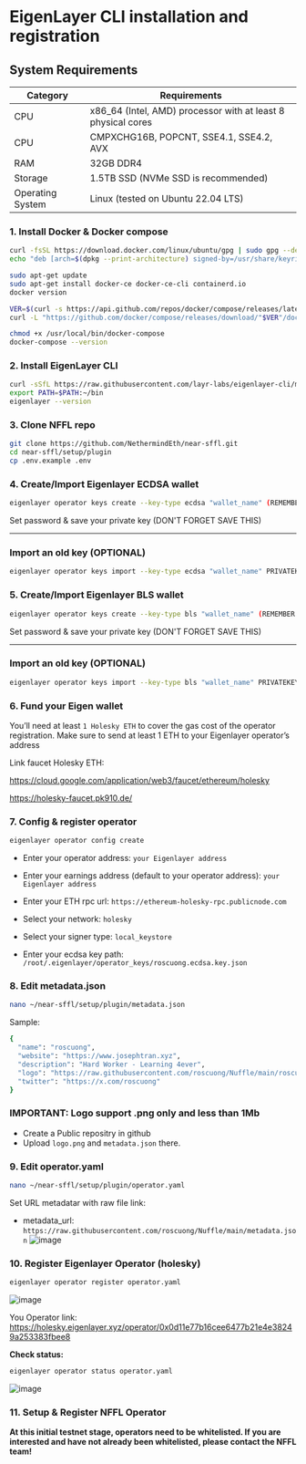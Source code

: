 # EigenLayer CLI installation and registration

## System Requirements
| Category | Requirements |
| ------------ | ------------ |
| CPU | x86_64 (Intel, AMD) processor with at least 8 physical cores |
| CPU | CMPXCHG16B, POPCNT, SSE4.1, SSE4.2, AVX |
| RAM | 32GB DDR4 |
| Storage | 1.5TB SSD (NVMe SSD is recommended) |
| Operating System	 | 	Linux (tested on Ubuntu 22.04 LTS) |


### 1. Install Docker & Docker compose
```bash
curl -fsSL https://download.docker.com/linux/ubuntu/gpg | sudo gpg --dearmor -o /usr/share/keyrings/docker-archive-keyring.gpg
echo "deb [arch=$(dpkg --print-architecture) signed-by=/usr/share/keyrings/docker-archive-keyring.gpg] https://download.docker.com/linux/ubuntu $(lsb_release -cs) stable" | sudo tee /etc/apt/sources.list.d/docker.list > /dev/null

sudo apt-get update
sudo apt-get install docker-ce docker-ce-cli containerd.io
docker version
```
```bash
VER=$(curl -s https://api.github.com/repos/docker/compose/releases/latest | grep tag_name | cut -d '"' -f 4)
curl -L "https://github.com/docker/compose/releases/download/"$VER"/docker-compose-$(uname -s)-$(uname -m)" -o /usr/local/bin/docker-compose

chmod +x /usr/local/bin/docker-compose
docker-compose --version
```


### 2. Install EigenLayer CLI
```bash
curl -sSfL https://raw.githubusercontent.com/layr-labs/eigenlayer-cli/master/scripts/install.sh | sh -s
export PATH=$PATH:~/bin
eigenlayer --version
```


### 3. Clone NFFL repo
```bash
git clone https://github.com/NethermindEth/near-sffl.git
cd near-sffl/setup/plugin
cp .env.example .env
```


### 4. Create/Import Eigenlayer ECDSA wallet
```bash
eigenlayer operator keys create --key-type ecdsa "wallet_name" (REMEMBER CHANGE THE WALLET NAME)
```
Set password & save your private key (DON'T FORGET SAVE THIS)

---------------------------

### Import an old key (OPTIONAL)
```bash
eigenlayer operator keys import --key-type ecdsa "wallet_name" PRIVATEKEY (CHANGE PRIVATE BY UR PRIVATE KEY)
```


### 5. Create/Import Eigenlayer BLS wallet
```bash
eigenlayer operator keys create --key-type bls "wallet_name" (REMEMBER CHANGE THE WALLET NAME)
```
Set password & save your private key (DON'T FORGET SAVE THIS)

------------------------------

### Import an old key (OPTIONAL)
```bash
eigenlayer operator keys import --key-type bls "wallet_name" PRIVATEKEY (CHANGE PRIVATE BY UR PRIVATE KEY)
```


### 6. Fund your Eigen wallet

You’ll need at least `1 Holesky ETH` 
to cover the gas cost of the operator registration. Make sure to send at least 1 ETH to your Eigenlayer operator’s address

Link faucet Holesky ETH:

https://cloud.google.com/application/web3/faucet/ethereum/holesky

https://holesky-faucet.pk910.de/

 
### 7. Config & register operator
```bash
eigenlayer operator config create
```
- Enter your operator address: `your Eigenlayer address`

- Enter your earnings address (default to your operator address): `your Eigenlayer address`
  
- Enter your ETH rpc url: `https://ethereum-holesky-rpc.publicnode.com`
  
- Select your network: `holesky`
   
- Select your signer type: `local_keystore`
  
- Enter your ecdsa key path: `/root/.eigenlayer/operator_keys/roscuong.ecdsa.key.json`


### 8. Edit metadata.json
```bash
nano ~/near-sffl/setup/plugin/metadata.json
```
Sample:
```bash
{
  "name": "roscuong",
  "website": "https://www.josephtran.xyz",
  "description": "Hard Worker - Learning 4ever",
  "logo": "https://raw.githubusercontent.com/roscuong/Nuffle/main/roscuong0909.png",
  "twitter": "https://x.com/roscuong"
}
```
### IMPORTANT: Logo support .png only and less than 1Mb
- Create a Public repositry in github
- Upload `logo.png`
   and `metadata.json`
  there.


### 9. Edit operator.yaml
```bash
nano ~/near-sffl/setup/plugin/operator.yaml
```
Set URL metadatar with raw file link:

- metadata_url:
  `https://raw.githubusercontent.com/roscuong/Nuffle/main/metadata.json`
  ![image](https://github.com/user-attachments/assets/197cbfec-4717-4396-a6ae-a8c1ce453bff)


### 10. Register Eigenlayer Operator (holesky)
```bash
eigenlayer operator register operator.yaml
```
![image](https://github.com/user-attachments/assets/cf18089d-4425-4497-b060-0b7891fe244a)

You Operator link:
https://holesky.eigenlayer.xyz/operator/0x0d11e77b16cee6477b21e4e38249a253383fbee8

**Check status:**
```bash
eigenlayer operator status operator.yaml
```

![image](https://github.com/user-attachments/assets/bda55c7e-c53f-4217-aec8-9bedd315f437)


### 11. Setup & Register NFFL Operator

**At this initial testnet stage, operators need to be whitelisted. If you are interested and have not already been whitelisted, please contact the NFFL team!**

 

